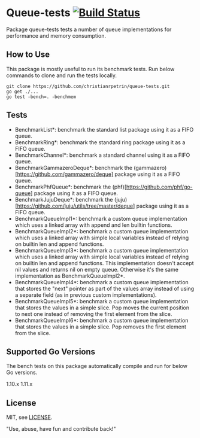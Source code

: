 # Queue-tests [![Build Status](https://travis-ci.com/christianrpetrin/queue-tests.svg?branch=master)](https://travis-ci.com/christianrpetrin/queue-tests) 
Package queue-tests tests a number of queue implementations for performance and memory consumption.

## How to Use
This package is mostly useful to run its benchmark tests. Run below commands to clone and run the tests locally.

```
git clone https://github.com/christianrpetrin/queue-tests.git
go get ./...
go test -bench=. -benchmem
```


## Tests

- BenchmarkList*: benchmark the standard list package using it as a FIFO queue.
- BenchmarkRing*: benchmark the standard ring package using it as a FIFO queue.
- BenchmarkChannel*: benchmark a standard channel using it as a FIFO queue.
- BenchmarkGammazeroDeque*: benchmark the (gammazero)[https://github.com/gammazero/deque] package using it as a FIFO queue.
- BenchmarkPhfQueue*: benchmark the (phf)[https://github.com/phf/go-queue] package using it as a FIFO queue.
- BenchmarkJujuDeque*: benchmark the (juju)[https://github.com/juju/utils/tree/master/deque] package using it as a FIFO queue.
- BenchmarkQueueImpl1*: benchmark a custom queue implementation which uses a linked array with append and len builtin functions.
- BenchmarkQueueImpl2*: benchmark a custom queue implementation which uses a linked array with simple local variables instead of relying on builtin len and append functions.
- BenchmarkQueueImpl3*: benchmark a custom queue implementation which uses a linked array with simple local variables instead of relying on builtin len and append functions. This implementation doesn't accept nil values and returns nil on empty queue. Otherwise it's the same implementation as BenchmarkQueueImpl2*.
- BenchmarkQueueImpl4*: benchmark a custom queue implementation that stores the "next" pointer as part of the values array instead of using a separate field (as in previous custom implementations).
- BenchmarkQueueImpl5*: benchmark a custom queue implementation that stores the values in a simple slice. Pop moves the current position to next one instead of removing the first element from the slice.
- BenchmarkQueueImpl6*: benchmark a custom queue implementation that stores the values in a simple slice. Pop removes the first element from the slice.

## Supported Go Versions
The bench tests on this package automatically compile and run for below Go versions.

1.10.x
1.11.x


## License
MIT, see [LICENSE](LICENSE).

"Use, abuse, have fun and contribute back!"
